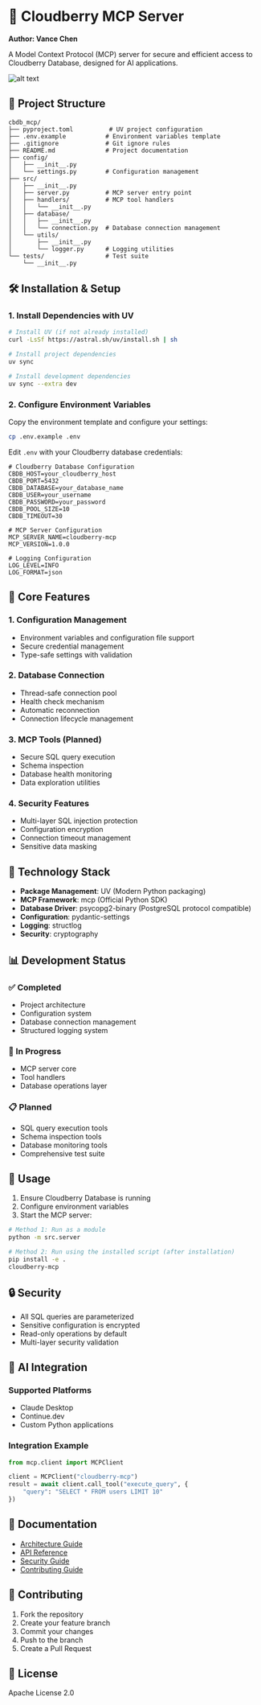 # 🚀 Cloudberry MCP Server

**Author: Vance Chen**

A Model Context Protocol (MCP) server for secure and efficient access to Cloudberry Database, designed for AI applications.

![alt text](arch01.png)

## 📁 Project Structure

```
cbdb_mcp/
├── pyproject.toml          # UV project configuration
├── .env.example           # Environment variables template
├── .gitignore             # Git ignore rules
├── README.md              # Project documentation
├── config/
│   ├── __init__.py
│   └── settings.py        # Configuration management
├── src/
│   ├── __init__.py
│   ├── server.py          # MCP server entry point
│   ├── handlers/          # MCP tool handlers
│   │   └── __init__.py
│   ├── database/
│   │   ├── __init__.py
│   │   └── connection.py  # Database connection management
│   └── utils/
│       ├── __init__.py
│       └── logger.py      # Logging utilities
└── tests/                 # Test suite
    └── __init__.py
```

## 🛠️ Installation & Setup

### 1. Install Dependencies with UV

```bash
# Install UV (if not already installed)
curl -LsSf https://astral.sh/uv/install.sh | sh

# Install project dependencies
uv sync

# Install development dependencies
uv sync --extra dev
```

### 2. Configure Environment Variables

Copy the environment template and configure your settings:

```bash
cp .env.example .env
```

Edit `.env` with your Cloudberry database credentials:

```env
# Cloudberry Database Configuration
CBDB_HOST=your_cloudberry_host
CBDB_PORT=5432
CBDB_DATABASE=your_database_name
CBDB_USER=your_username
CBDB_PASSWORD=your_password
CBDB_POOL_SIZE=10
CBDB_TIMEOUT=30

# MCP Server Configuration
MCP_SERVER_NAME=cloudberry-mcp
MCP_VERSION=1.0.0

# Logging Configuration
LOG_LEVEL=INFO
LOG_FORMAT=json
```

## 🎯 Core Features

### 1. Configuration Management
- Environment variables and configuration file support
- Secure credential management
- Type-safe settings with validation

### 2. Database Connection
- Thread-safe connection pool
- Health check mechanism
- Automatic reconnection
- Connection lifecycle management

### 3. MCP Tools (Planned)
- Secure SQL query execution
- Schema inspection
- Database health monitoring
- Data exploration utilities

### 4. Security Features
- Multi-layer SQL injection protection
- Configuration encryption
- Connection timeout management
- Sensitive data masking

## 🔧 Technology Stack

- **Package Management**: UV (Modern Python packaging)
- **MCP Framework**: mcp (Official Python SDK)
- **Database Driver**: psycopg2-binary (PostgreSQL protocol compatible)
- **Configuration**: pydantic-settings
- **Logging**: structlog
- **Security**: cryptography

## 📊 Development Status

### ✅ Completed
- Project architecture
- Configuration system
- Database connection management
- Structured logging system

### 🚧 In Progress
- MCP server core
- Tool handlers
- Database operations layer

### 📋 Planned
- SQL query execution tools
- Schema inspection tools
- Database monitoring tools
- Comprehensive test suite

## 🚀 Usage

1. Ensure Cloudberry Database is running
2. Configure environment variables
3. Start the MCP server:

```bash
# Method 1: Run as a module
python -m src.server

# Method 2: Run using the installed script (after installation)
pip install -e .
cloudberry-mcp
```

## 🔒 Security

- All SQL queries are parameterized
- Sensitive configuration is encrypted
- Read-only operations by default
- Multi-layer security validation

## 🎪 AI Integration

### Supported Platforms
- Claude Desktop
- Continue.dev
- Custom Python applications

### Integration Example
```python
from mcp.client import MCPClient

client = MCPClient("cloudberry-mcp")
result = await client.call_tool("execute_query", {
    "query": "SELECT * FROM users LIMIT 10"
})
```

## 📖 Documentation

- [Architecture Guide](ARCHITECTURE.md)
- [API Reference](docs/api.md)
- [Security Guide](docs/security.md)
- [Contributing Guide](CONTRIBUTING.md)

## 🤝 Contributing

1. Fork the repository
2. Create your feature branch
3. Commit your changes
4. Push to the branch
5. Create a Pull Request

## 📄 License

Apache License 2.0 